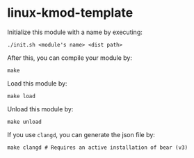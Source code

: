 # linux-kmod-template

Initialize this module with a name by executing:

```shell
./init.sh <module's name> <dist path>
```

After this, you can compile your module by:

```shell
make
```

Load this module by:

```shell
make load
```

Unload this module by:

```shell
make unload
```

If you use `clangd`, you can generate the json file by:

```shell
make clangd # Requires an active installation of bear (v3)
```
